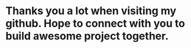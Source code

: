 <h1>Thanks you a lot when visiting my github. Hope to connect with you to build awesome project together.<h1/>

